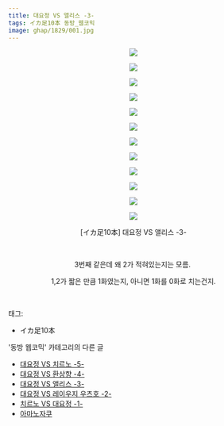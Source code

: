 ```yaml
---
title: 대요정 VS 앨리스 -3-
tags: イカ足10本 동방_웹코믹
image: ghap/1829/001.jpg
---
```

<div class="article">
<p style="text-align: center; clear: none; float: none;"><img src="{{ site.nasurl }}/ghap/1829/001.jpg"/></p>
<p style="text-align: center; clear: none; float: none;"><img src="{{ site.nasurl }}/ghap/1829/002.jpg"/></p>
<p style="text-align: center; clear: none; float: none;"><img src="{{ site.nasurl }}/ghap/1829/003.jpg"/></p>
<p style="text-align: center; clear: none; float: none;"><img src="{{ site.nasurl }}/ghap/1829/004.jpg"/></p>
<p style="text-align: center; clear: none; float: none;"><img src="{{ site.nasurl }}/ghap/1829/005.jpg"/></p>
<p style="text-align: center; clear: none; float: none;"><img src="{{ site.nasurl }}/ghap/1829/006.jpg"/></p>
<p style="text-align: center; clear: none; float: none;"><img src="{{ site.nasurl }}/ghap/1829/007.jpg"/></p>
<p style="text-align: center; clear: none; float: none;"><img src="{{ site.nasurl }}/ghap/1829/008.jpg"/></p>
<p style="text-align: center; clear: none; float: none;"><img src="{{ site.nasurl }}/ghap/1829/009.jpg"/></p>
<p style="text-align: center; clear: none; float: none;"><img src="{{ site.nasurl }}/ghap/1829/010.jpg"/></p>
<p style="text-align: center; clear: none; float: none;"><img src="{{ site.nasurl }}/ghap/1829/011.jpg"/></p>
<p style="text-align: center; clear: none; float: none;"><img src="{{ site.nasurl }}/ghap/1829/012.jpg"/></p>
<p style="text-align: center; clear: none; float: none;">[イカ足10本] 대요정 VS 앨리스 -3-</p>
<p style="text-align: center; clear: none; float: none;"><br/></p>
<p style="text-align: center; clear: none; float: none;">3번째 같은데 왜 2가 적혀있는지는 모름. </p>
<p style="text-align: center; clear: none; float: none;">1,2가 짧은 만큼 1화였는지, 아니면 1화를 0화로 치는건지.</p>
<p><br/></p>
</div><div class="tagTrail">
<p>태그: </p>
<ul>
<li>イカ足10本</li>
</ul>
</div><div class="another">
<p>'동방 웹코믹' 카테고리의 다른 글</p>
<ul>
<li><a href="/2016-08-25-ghap_1831">대요정 VS 치르노 -5-</a></li>
<li><a href="/2016-08-25-ghap_1830">대요정 VS 환상향 -4-</a></li>
<li><a href="/2016-08-25-ghap_1829">대요정 VS 앨리스 -3-</a></li>
<li><a href="/2016-08-25-ghap_1828">대요정 VS 레이우지 우츠호 -2-</a></li>
<li><a href="/2016-08-25-ghap_1827">치르노 VS 대요정 -1-</a></li>
<li><a href="/2016-08-24-ghap_1810">아마노자쿠</a></li>
</ul>
</div><div class="cb_module cb_fluid">
<div class="cb_wrt cb_profile">
</div><!-- commentList close -->
</div>